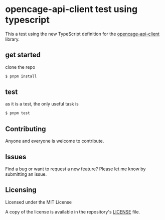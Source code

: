 # opencage-api-client test using typescript

This a test using the new TypeScript definition for the [opencage-api-client](https://github.com/tsamaya/opencage-api-client) library.


## get started

clone the repo

```bash
$ pnpm install
```

## test

as it is a test, the only useful task is

```bash
$ pnpm test
```

## Contributing

Anyone and everyone is welcome to contribute.

## Issues

Find a bug or want to request a new feature? Please let me know by submitting an issue.

## Licensing

Licensed under the MIT License

A copy of the license is available in the repository's [LICENSE](LICENSE) file.

